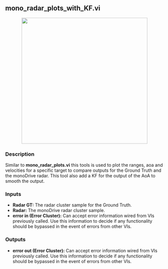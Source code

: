 ## mono_radar_plots_with_KF.vi
<p align="center">
<img src="https://github.com/monoDriveIO/documentation/raw/master/WikiPhotos/LV_client/tools/mono__radar__plots__with__KFc.png" 
width="400"  />
</p>

### Description 
Similar to **mono_radar_plots.vi** this tools is used to plot the ranges, aoa and velocities for a specific target to compare outputs for the Ground Truth and the monoDrive radar. 
This tool also add a KF for the output of the AoA to smooth the output.  

### Inputs
- **Radar GT:** The radar cluster sample for the Ground Truth.
- **Radar:** The monoDrive radar cluster sample.
- **error in (Error Cluster):** Can accept error information wired from VIs previously called. Use this information to decide if any functionality should be bypassed in the event of errors from other VIs.


### Outputs
- **error out (Error Cluster):** Can accept error information wired from VIs previously called. Use this information to decide if any functionality should be bypassed in the event of errors from other VIs.
